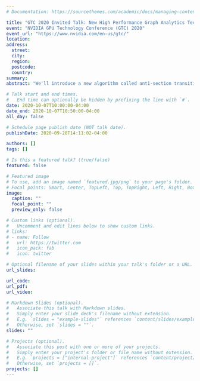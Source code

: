 ```yaml
---
# Documentation: https://sourcethemes.com/academic/docs/managing-content/

title: "GTC 2020 Invited Talk: New High Performance Graph Analytics Technique and a GPU Implementation"
event: "NVIDIA GPU Technology Conference (GTC) 2020"
event_url: "https://www.nvidia.com/en-us/gtc/"
location:
address:
  street:
  city:
  region:
  postcode:
  country:
summary:
abstract: "We'll introduce a new algorithm called anti-section transitive closure (ATC) for finding the transitive closure of a graph, including a new technique, called anti-sections, for finding reachable vertices. ATC works on both sparse and large networks. ATC scales naturally to massively multi-threaded systems such as GPUs. Finding the transitive closure of a graph is computationally expensive and has required a large memory footprint. Prior approaches assume dense graphs, however, real-world networks like cyber networks are extremely sparse, and the existing methods do not scale on large, sparse networks. By leveraging anti-sections and the Hornet dynamic graph data structure, we're able to reduce the memory footprint required and show that ATC significantly outperforms common CPU and prior GPU implementations. ATC can outperform NetworkX by several orders of magnitude, and it outperforms a highly-tuned GraphBLAS CPU solution by 400x on a single NVIDIA GPU."

# Talk start and end times.
#   End time can optionally be hidden by prefixing the line with `#`.
date: 2020-10-07T10:00:00-04:00
date_end: 2020-10-07T10:50:00-04:00
all_day: false

# Schedule page publish date (NOT talk date).
publishDate: 2020-09-28T14:11:02-04:00

authors: []
tags: []

# Is this a featured talk? (true/false)
featured: false

# Featured image
# To use, add an image named `featured.jpg/png` to your page's folder. 
# Focal points: Smart, Center, TopLeft, Top, TopRight, Left, Right, BottomLeft, Bottom, BottomRight.
image:
  caption: ""
  focal_point: ""
  preview_only: false

# Custom links (optional).
#   Uncomment and edit lines below to show custom links.
# links:
# - name: Follow
#   url: https://twitter.com
#   icon_pack: fab
#   icon: twitter

# Optional filename of your slides within your talk's folder or a URL.
url_slides:

url_code:
url_pdf:
url_video:

# Markdown Slides (optional).
#   Associate this talk with Markdown slides.
#   Simply enter your slide deck's filename without extension.
#   E.g. `slides = "example-slides"` references `content/slides/example-slides.md`.
#   Otherwise, set `slides = ""`.
slides: ""

# Projects (optional).
#   Associate this post with one or more of your projects.
#   Simply enter your project's folder or file name without extension.
#   E.g. `projects = ["internal-project"]` references `content/project/deep-learning/index.md`.
#   Otherwise, set `projects = []`.
projects: []
---
```

